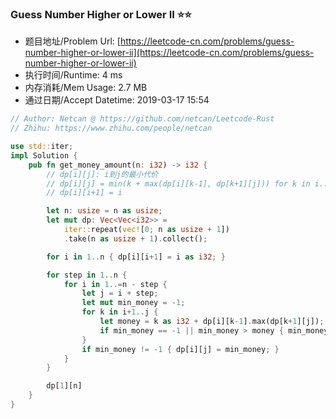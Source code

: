 ### Guess Number Higher or Lower II :star::star:
- 题目地址/Problem Url: [https://leetcode-cn.com/problems/guess-number-higher-or-lower-ii](https://leetcode-cn.com/problems/guess-number-higher-or-lower-ii)
- 执行时间/Runtime: 4 ms 
- 内存消耗/Mem Usage: 2.7 MB
- 通过日期/Accept Datetime: 2019-03-17 15:54

```rust
// Author: Netcan @ https://github.com/netcan/Leetcode-Rust
// Zhihu: https://www.zhihu.com/people/netcan

use std::iter;
impl Solution {
    pub fn get_money_amount(n: i32) -> i32 {
        // dp[i][j]: i到j的最小代价
        // dp[i][j] = min(k + max(dp[i][k-1], dp[k+1][j])) for k in i..j
        // dp[i][i+1] = i

        let n: usize = n as usize;
        let mut dp: Vec<Vec<i32>> =
            iter::repeat(vec![0; n as usize + 1])
            .take(n as usize + 1).collect();

        for i in 1..n { dp[i][i+1] = i as i32; }

        for step in 1..n {
            for i in 1..=n - step {
                let j = i + step;
                let mut min_money = -1;
                for k in i+1..j {
                    let money = k as i32 + dp[i][k-1].max(dp[k+1][j]);
                    if min_money == -1 || min_money > money { min_money = money; }
                }
                if min_money != -1 { dp[i][j] = min_money; }
            }
        }

        dp[1][n]
    }
}

```
